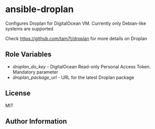 ansible-droplan
===============

Configures Droplan for DigitalOcean VM. 
Currently only Debian-like systems are supported

Check https://github.com/tam7t/droplan for more details on Droplan 

Role Variables
--------------

 * *droplan_do_key* - DigitalOcean Read-only Personal Access Token. Mandatory parameter
 * *droplan_package_url* - URL for the latest Droplan package

License
-------

MIT

Author Information
------------------
